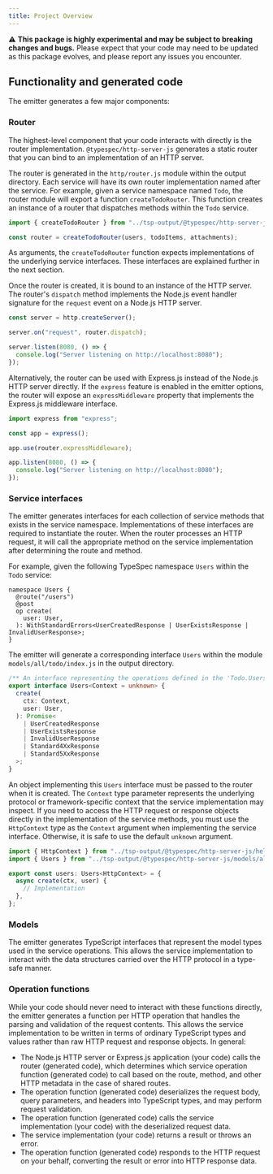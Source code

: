 ```yaml
---
title: Project Overview
---
```


:warning: **This package is highly experimental and may be subject to breaking changes and bugs.** Please expect that your code may need to be updated as this package evolves, and please report any issues you encounter.

## Functionality and generated code

The emitter generates a few major components:

### Router

The highest-level component that your code interacts with directly is the router implementation.
`@typespec/http-server-js` generates a static router that you can bind to an implementation of an HTTP server.

The router is generated in the `http/router.js` module within the output directory. Each service will have its own
router implementation named after the service. For example, given a service namespace named `Todo`, the router module
will export a function `createTodoRouter`. This function creates an instance of a router that dispatches methods within
the `Todo` service.

```ts
import { createTodoRouter } from "../tsp-output/@typespec/http-server-js/http/router.js";

const router = createTodoRouter(users, todoItems, attachments);
```

As arguments, the `createTodoRouter` function expects implementations of the underlying service interfaces. These
interfaces are explained further in the next section.

Once the router is created, it is bound to an instance of the HTTP server. The router's `dispatch` method implements the
Node.js event handler signature for the `request` event on a Node.js HTTP server.

```ts
const server = http.createServer();

server.on("request", router.dispatch);

server.listen(8080, () => {
  console.log("Server listening on http://localhost:8080");
});
```

Alternatively, the router can be used with Express.js instead of the Node.js HTTP server directly. If the `express`
feature is enabled in the emitter options, the router will expose an `expressMiddleware` property that implements the
Express.js middleware interface.

```ts
import express from "express";

const app = express();

app.use(router.expressMiddleware);

app.listen(8080, () => {
  console.log("Server listening on http://localhost:8080");
});
```

### Service interfaces

The emitter generates interfaces for each collection of service methods that exists in the service namespace.
Implementations of these interfaces are required to instantiate the router. When the router processes an HTTP request,
it will call the appropriate method on the service implementation after determining the route and method.

For example, given the following TypeSpec namespace `Users` within the `Todo` service:

```tsp
namespace Users {
  @route("/users")
  @post
  op create(
    user: User,
  ): WithStandardErrors<UserCreatedResponse | UserExistsResponse | InvalidUserResponse>;
}
```

The emitter will generate a corresponding interface `Users` within the module `models/all/todo/index.js` in the output
directory.

```ts
/** An interface representing the operations defined in the 'Todo.Users' namespace. */
export interface Users<Context = unknown> {
  create(
    ctx: Context,
    user: User,
  ): Promise<
    | UserCreatedResponse
    | UserExistsResponse
    | InvalidUserResponse
    | Standard4XxResponse
    | Standard5XxResponse
  >;
}
```

An object implementing this `Users` interface must be passed to the router when it is created. The `Context` type
parameter represents the underlying protocol or framework-specific context that the service implementation may inspect.
If you need to access the HTTP request or response objects directly in the implementation of the service methods, you
must use the `HttpContext` type as the `Context` argument when implementing the service interface. Otherwise, it is safe
to use the default `unknown` argument.

```ts
import { HttpContext } from "../tsp-output/@typespec/http-server-js/helpers/router.js";
import { Users } from "../tsp-output/@typespec/http-server-js/models/all/todo/index.js";

export const users: Users<HttpContext> = {
  async create(ctx, user) {
    // Implementation
  },
};
```

### Models

The emitter generates TypeScript interfaces that represent the model types used in the service operations. This allows
the service implementation to interact with the data structures carried over the HTTP protocol in a type-safe manner.

### Operation functions

While your code should never need to interact with these functions directly, the emitter generates a function per HTTP
operation that handles the parsing and validation of the request contents. This allows the service implementation to be
written in terms of ordinary TypeScript types and values rather than raw HTTP request and response objects. In general:

- The Node.js HTTP server or Express.js application (your code) calls the router (generated code), which determines
  which service operation function (generated code) to call based on the route, method, and other HTTP metadata in the
  case of shared routes.
- The operation function (generated code) deserializes the request body, query parameters, and headers into TypeScript
  types, and may perform request validation.
- The operation function (generated code) calls the service implementation (your code) with the deserialized request
  data.
- The service implementation (your code) returns a result or throws an error.
- The operation function (generated code) responds to the HTTP request on your behalf, converting the result or error
  into HTTP response data.

